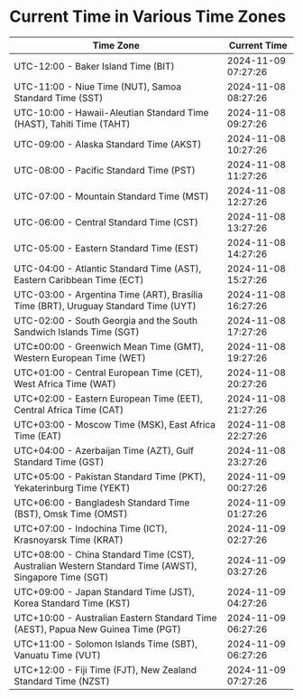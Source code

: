 # Current Time in Various Time Zones

| Time Zone | Current Time |
|-----------|--------------|
| UTC-12:00 - Baker Island Time (BIT) | 2024-11-09 07:27:26 |
| UTC-11:00 - Niue Time (NUT), Samoa Standard Time (SST) | 2024-11-08 08:27:26 |
| UTC-10:00 - Hawaii-Aleutian Standard Time (HAST), Tahiti Time (TAHT) | 2024-11-08 09:27:26 |
| UTC-09:00 - Alaska Standard Time (AKST) | 2024-11-08 10:27:26 |
| UTC-08:00 - Pacific Standard Time (PST) | 2024-11-08 11:27:26 |
| UTC-07:00 - Mountain Standard Time (MST) | 2024-11-08 12:27:26 |
| UTC-06:00 - Central Standard Time (CST) | 2024-11-08 13:27:26 |
| UTC-05:00 - Eastern Standard Time (EST) | 2024-11-08 14:27:26 |
| UTC-04:00 - Atlantic Standard Time (AST), Eastern Caribbean Time (ECT) | 2024-11-08 15:27:26 |
| UTC-03:00 - Argentina Time (ART), Brasília Time (BRT), Uruguay Standard Time (UYT) | 2024-11-08 16:27:26 |
| UTC-02:00 - South Georgia and the South Sandwich Islands Time (SGT) | 2024-11-08 17:27:26 |
| UTC±00:00 - Greenwich Mean Time (GMT), Western European Time (WET) | 2024-11-08 19:27:26 |
| UTC+01:00 - Central European Time (CET), West Africa Time (WAT) | 2024-11-08 20:27:26 |
| UTC+02:00 - Eastern European Time (EET), Central Africa Time (CAT) | 2024-11-08 21:27:26 |
| UTC+03:00 - Moscow Time (MSK), East Africa Time (EAT) | 2024-11-08 22:27:26 |
| UTC+04:00 - Azerbaijan Time (AZT), Gulf Standard Time (GST) | 2024-11-08 23:27:26 |
| UTC+05:00 - Pakistan Standard Time (PKT), Yekaterinburg Time (YEKT) | 2024-11-09 00:27:26 |
| UTC+06:00 - Bangladesh Standard Time (BST), Omsk Time (OMST) | 2024-11-09 01:27:26 |
| UTC+07:00 - Indochina Time (ICT), Krasnoyarsk Time (KRAT) | 2024-11-09 02:27:26 |
| UTC+08:00 - China Standard Time (CST), Australian Western Standard Time (AWST), Singapore Time (SGT) | 2024-11-09 03:27:26 |
| UTC+09:00 - Japan Standard Time (JST), Korea Standard Time (KST) | 2024-11-09 04:27:26 |
| UTC+10:00 - Australian Eastern Standard Time (AEST), Papua New Guinea Time (PGT) | 2024-11-09 06:27:26 |
| UTC+11:00 - Solomon Islands Time (SBT), Vanuatu Time (VUT) | 2024-11-09 06:27:26 |
| UTC+12:00 - Fiji Time (FJT), New Zealand Standard Time (NZST) | 2024-11-09 07:27:26 |
